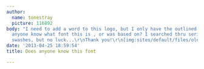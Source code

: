 ```yaml
---
author:
  name: tonestray
  picture: 116892
body: "I need to add a word to this logo, but I only have the outlined file.\r\nDoes
  anyone know what font this is , or was based on? I searched thru serif fonts with
  swashes, but no luck...\r\nThank you!\r\n[img:sites/default/files/old-images/22_5695.jpg]"
date: '2013-04-25 18:59:54'
title: Does anyone know this font

---
```

